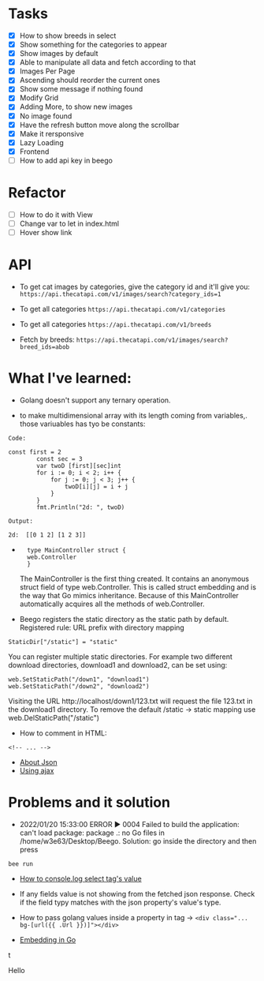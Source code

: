 # Tasks

- [x] How to show breeds in select
- [x] Show something for the categories to appear
- [x] Show images by default
- [x] Able to manipulate all data and fetch according to that
- [x] Images Per Page
- [x] Ascending should reorder the current ones
- [x] Show some message if nothing found
- [x] Modify Grid
- [x] Adding More, to show new images
- [x] No image found
- [x] Have the refresh button move along the scrollbar
- [x] Make it rersponsive
- [x] Lazy Loading
- [x] Frontend
- [ ] How to add api key in beego

# Refactor

- [ ] How to do it with View
- [ ] Change var to let in index.html
- [ ] Hover show link

# API

- To get cat images by categories, give the category id and it'll give you:
  `https://api.thecatapi.com/v1/images/search?category_ids=1`

- To get all categories
  `https://api.thecatapi.com/v1/categories`

- To get all categories
  `https://api.thecatapi.com/v1/breeds`

- Fetch by breeds:
  `https://api.thecatapi.com/v1/images/search?breed_ids=abob`

    <!-- https://documenter.getpostman.com/view/4016432/RWToRJCq#ea81771b-b042-42d1-ab7f-c75deb6bb259 -->

    <!-- https://documenter.getpostman.com/view/4016432/RWToRJCq -->

# What I've learned:

- Golang doesn't support any ternary operation.

- to make multidimensional array with its length coming from variables,. those variuables has tyo be constants:

```
Code:

const first = 2
		const sec = 3
		var twoD [first][sec]int
		for i := 0; i < 2; i++ {
			for j := 0; j < 3; j++ {
				twoD[i][j] = i + j
			}
		}
		fmt.Println("2d: ", twoD)
```

```
Output:

2d:  [[0 1 2] [1 2 3]]
```

- ```
    type MainController struct {
    web.Controller
    }
  ```

  The MainController is the first thing created. It contains an anonymous struct field of type web.Controller. This is called struct embedding and is the way that Go mimics inheritance. Because of this MainController automatically acquires all the methods of web.Controller.

- Beego registers the static directory as the static path by default. Registered rule: URL prefix with directory mapping

`StaticDir["/static"] = "static"`

You can register multiple static directories. For example two different download directories, download1 and download2, can be set using:

```
web.SetStaticPath("/down1", "download1")
web.SetStaticPath("/down2", "download2")
```

Visiting the URL http://localhost/down1/123.txt will request the file 123.txt in the download1 directory.
To remove the default /static -> static mapping use web.DelStaticPath("/static")

- How to comment in HTML:

```
<!-- ... -->
```

- [About Json](https://www.sohamkamani.com/golang/json/)
- [Using ajax](https://stackoverflow.com/questions/50128474/how-ajax-will-get-the-data-from-the-golang-code)

# Problems and it solution

- 2022/01/20 15:33:00 ERROR ▶ 0004 Failed to build the application: can't load package: package .: no Go files in /home/w3e63/Desktop/Beego. Solution: go inside the directory and then press

```
bee run
```

- [How to console.log select tag's value](https://ricardometring.com/getting-the-value-of-a-select-in-javascript)

- If any fields value is not showing from the fetched json response. Check if the field typy matches with the json property's value's type.

- How to pass golang values inside a property in tag -> `<div class="... bg-[url({{ .Url }})]"></div>`

- [Embedding in Go](https://www.youtube.com/watch?v=xba1mcOsWEI)

<!-- https://docs.thecatapi.com/ -->
<!-- https://docs.thecatapi.com/authentication -->

<!-- https://jsfiddle.net/adenF/njf4vts0/ -->t
<!-- https://www.youtube.com/watch?v=aYk8XAKxhxU&list=PLujhHB_uAFJws6Vv5q1KDoaQ4YcpS9UOm&index=5 -->
<!-- https://www.youtube.com/watch?v=0ub6BwdBwIY -->
<!-- https://www.youtube.com/results?search_query=golang+ajax -->
<!-- https://www.youtube.com/watch?v=F3tieL1lX1I -->
<!-- https://uploads-ssl.webflow.com/5e3de80322b300854230f11f/5e5bebb60e1706155d830222_bidroom-search-page-1280x960.jpeg -->
<!-- https://www.google.com/imgres?imgurl=http%3A%2F%2Fassets.uxbooth.com%2Fuploads%2F2017%2F05%2Fimage3.png&imgrefurl=https%3A%2F%2Fwww.uxbooth.com%2Farticles%2Fbest-practices-for-search%2F&tbnid=CILtm-2OFNMdRM&vet=12ahUKEwi40o_khML1AhUK-DgGHVICAt4QMygGegUIARDTAQ..i&docid=6CrS57Z9cO39XM&w=1999&h=730&itg=1&q=search%20bars%20web%20design&client=ubuntu&ved=2ahUKEwi40o_khML1AhUK-DgGHVICAt4QMygGegUIARDTAQ -->

<!-- https://www.youtube.com/watch?v=RQtgMCajbX8 -->

<!-- -->

<!-- https://www.youtube.com/watch?v=0lyngYIozro -->

<!-- https://cdn.dribbble.com/users/1498143/screenshots/9539471/media/a9eb6ed8dd9114790f7bec5d8f9b0843.png?compress=1&resize=400x300 -->



Hello